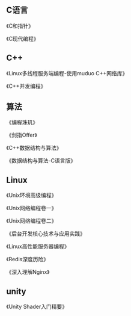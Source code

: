 ## C语言
《C和指针》

《C现代编程》
## C++
《Linux多线程服务端编程-使用muduo C++网络库》

《C++并发编程》
## 算法
《编程珠玑》

《剑指Offer》

《C++数据结构与算法》

《数据结构与算法-C语言版》
## Linux
《Unix环境高级编程》

《Unix网络编程卷一》

《Unix网络编程卷二》

《后台开发核心技术与应用实践》

《Linux高性能服务器编程》

《Redis深度历险》

《深入理解Nginx》

## unity
《Unity Shader入门精要》
